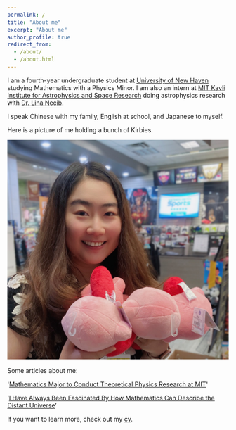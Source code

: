 ```yaml
---
permalink: /
title: "About me"
excerpt: "About me"
author_profile: true
redirect_from: 
  - /about/
  - /about.html
---
```


I am a fourth-year undergraduate student at [University of New Haven](https://www.newhaven.edu/) studying Mathematics with a Physics Minor. I am also an intern at [MIT Kavli Institute for Astrophysics and Space Research](https://space.mit.edu/) doing astrophysics research with [Dr. Lina Necib](https://physics.mit.edu/faculty/lina-necib/).

I speak Chinese with my family, English at school, and Japanese to myself. 

Here is a picture of me holding a bunch of Kirbies.

![Kirby](/images/Kirby.JPG)


Some articles about me:

'[Mathematics Major to Conduct Theoretical Physics Research at MIT](https://www.newhaven.edu/news/blog/2022/hang-su.php?utm_source=2022-03-20&utm_medium=email&utm_campaign=weeklygallop)'

‘[I Have Always Been Fascinated By How Mathematics Can Describe the Distant Universe](https://www.newhaven.edu/news/blog/2021/hang-su-surf.php)’

If you want to learn more, check out my [cv](/files/cv.pdf).